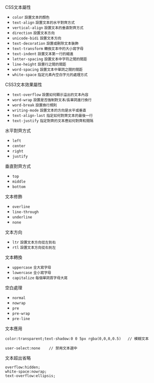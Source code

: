 CSS文本屬性
- `color` <small>設置文本的顏色</small>
- `text-align` <small>設置文本的水平對齊方式</small>
- `vertical-align` <small>設置文本的垂直對齊方式</small>
- `direction` <small>設置文本方向</small>
- `unicode-bidi` <small>設置文本方向</small>
- `text-decoration` <small>設置或刪除文本裝飾</small>
- `text-transform` <small>轉換文本中的大小寫字母</small>
- `text-indent` <small>設置文本第一行的縮進</small>
- `letter-spacing` <small>設置文本中字符之間的間距</small>
- `line-height` <small>設置行之間的間距</small>
- `word-spacing` <small>設置文本中單詞之間的間距</small>
- `white-space` <small>指定元素內空白字元的處理方式</small>

CSS3文本效果屬性
- `text-overflow` <small>設置如何顯示溢出的文本內容</small>
- `word-wrap`	<small>設置是否強制對文本/長單詞進行換行</small>
- `word-break` <small>設置換行規則</small>
- `writing-mode` <small>設置文本的方向是水平或垂直</small>
- `text-align-last` <small>指定如何對齊文本的最後一行</small>
- `text-justify` <small>指定對齊的文本應如何對齊和間隔</small>

水平對齊方式
- `left`
- `center`
- `right`
- `justify`

垂直對齊方式
- `top`
- `middle`
- `bottom`

文本修飾
- `overline`
- `line-through`
- `underline`
- `none`

文本方向
- `ltr` <small>設置文本方向從左到右</small>
- `rtl` <small>設置文本方向從右到左</small>

文本轉換
- `uppercase` <small>全大寫字母</small>
- `lowercase` <small>全小寫字母</small>
- `capitalize` <small>每個單詞首字母大寫</small>

空白處理
- `normal`
- `nowrap`
- `pre`
- `pre-wrap`
- `pre-line`

文本應用
```
color:transparent;text-shadow:0 0 5px rgba(0,0,0,0.5)	// 模糊文本
```

```
user-select:none	// 禁用文本選中
```

文本超出省略
```
overflow:hidden;
white-space:nowrap;
text-overflow:ellipsis;
```